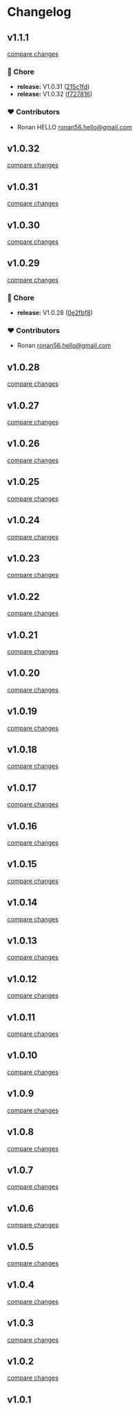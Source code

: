 # Changelog


## v1.1.1

[compare changes](https://github.com/openmost/ui-kit/compare/v1.0.31...v1.1.1)

### 🏡 Chore

- **release:** V1.0.31 ([215c1fd](https://github.com/openmost/ui-kit/commit/215c1fd))
- **release:** V1.0.32 ([f727816](https://github.com/openmost/ui-kit/commit/f727816))

### ❤️ Contributors

- Ronan HELLO <ronan56.hello@gmail.com>

## v1.0.32

[compare changes](https://github.com/openmost/ui-kit/compare/v1.0.31...v1.0.32)

## v1.0.31

[compare changes](https://github.com/openmost/ui-kit/compare/v1.0.30...v1.0.31)

## v1.0.30

[compare changes](https://github.com/openmost/ui-kit/compare/v1.0.29...v1.0.30)

## v1.0.29

[compare changes](https://github.com/openmost/ui-kit/compare/v1.0.28...v1.0.29)

### 🏡 Chore

- **release:** V1.0.28 ([0e2fbf8](https://github.com/openmost/ui-kit/commit/0e2fbf8))

### ❤️ Contributors

- Ronan <ronan56.hello@gmail.com>

## v1.0.28

[compare changes](https://github.com/openmost/ui-kit/compare/v1.0.27...v1.0.28)

## v1.0.27

[compare changes](https://github.com/openmost/ui-kit/compare/v1.0.26...v1.0.27)

## v1.0.26

[compare changes](https://github.com/openmost/ui-kit/compare/v1.0.25...v1.0.26)

## v1.0.25

[compare changes](https://github.com/openmost/ui-kit/compare/v1.0.24...v1.0.25)

## v1.0.24

[compare changes](https://github.com/openmost/ui-kit/compare/v1.0.23...v1.0.24)

## v1.0.23

[compare changes](https://github.com/openmost/ui-kit/compare/v1.0.22...v1.0.23)

## v1.0.22

[compare changes](https://github.com/openmost/ui-kit/compare/v1.0.21...v1.0.22)

## v1.0.21

[compare changes](https://github.com/openmost/ui-kit/compare/v1.0.20...v1.0.21)

## v1.0.20

[compare changes](https://github.com/openmost/ui-kit/compare/v1.0.19...v1.0.20)

## v1.0.19

[compare changes](https://github.com/openmost/ui-kit/compare/v1.0.18...v1.0.19)

## v1.0.18

[compare changes](https://github.com/openmost/ui-kit/compare/v1.0.17...v1.0.18)

## v1.0.17

[compare changes](https://github.com/openmost/ui-kit/compare/v1.0.16...v1.0.17)

## v1.0.16

[compare changes](https://github.com/openmost/ui-kit/compare/v1.0.15...v1.0.16)

## v1.0.15

[compare changes](https://github.com/openmost/ui-kit/compare/v1.0.14...v1.0.15)

## v1.0.14

[compare changes](https://github.com/openmost/ui-kit/compare/v1.0.13...v1.0.14)

## v1.0.13

[compare changes](https://github.com/openmost/ui-kit/compare/v1.0.12...v1.0.13)

## v1.0.12

[compare changes](https://github.com/openmost/ui-kit/compare/v1.0.11...v1.0.12)

## v1.0.11

[compare changes](https://github.com/openmost/ui-kit/compare/v1.0.10...v1.0.11)

## v1.0.10

[compare changes](https://github.com/openmost/ui-kit/compare/v1.0.9...v1.0.10)

## v1.0.9

[compare changes](https://github.com/openmost/ui-kit/compare/v1.0.8...v1.0.9)

## v1.0.8

[compare changes](https://github.com/openmost/ui-kit/compare/v1.0.7...v1.0.8)

## v1.0.7

[compare changes](https://github.com/openmost/ui-kit/compare/v1.0.6...v1.0.7)

## v1.0.6

[compare changes](https://github.com/openmost/ui-kit/compare/v1.0.5...v1.0.6)

## v1.0.5

[compare changes](https://github.com/openmost/ui-kit/compare/v1.0.4...v1.0.5)

## v1.0.4

[compare changes](https://github.com/openmost/ui-kit/compare/v1.0.3...v1.0.4)

## v1.0.3

[compare changes](https://github.com/openmost/ui-kit/compare/v1.0.2...v1.0.3)

## v1.0.2

[compare changes](https://github.com/openmost/ui-kit/compare/v1.0.1...v1.0.2)

## v1.0.1

